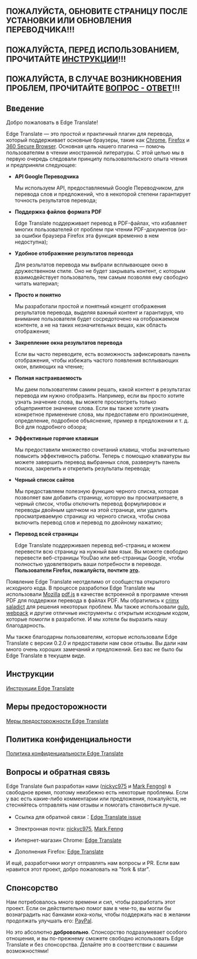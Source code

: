 ## ПОЖАЛУЙСТА, ОБНОВИТЕ СТРАНИЦУ ПОСЛЕ УСТАНОВКИ ИЛИ ОБНОВЛЕНИЯ ПЕРЕВОДЧИКА!!!

## ПОЖАЛУЙСТА, ПЕРЕД ИСПОЛЬЗОВАНИЕМ, ПРОЧИТАЙТЕ [ИНСТРУКЦИИ](./Instructions.md)!!!

## ПОЖАЛУЙСТА, В СЛУЧАЕ ВОЗНИКНОВЕНИЯ ПРОБЛЕМ, ПРОЧИТАЙТЕ [ВОПРОС - ОТВЕТ](./Precautions.md)!!!

## Введение

Добро пожаловать в Edge Translate!

Edge Translate — это простой и практичный плагин для перевода, который поддерживает основные браузеры, такие как [Chrome](https://chrome.google.com/webstore/detail/bocbaocobfecmglnmeaeppambideimao), [Firefox](https://addons.mozilla.org/en-US/firefox/addon/edge_translate) и [360 Secure Browser](https://ext.se.360.cn/webstore/detail/jkhojcaggkaojlhfddocjkkphfdkejeg). Основная цель нашего плагина — помочь пользователям в чтении иностранной литературы. С этой целью мы в первую очередь следовали принципу пользовательского опыта чтения и предприняли следующее:

* __API Google Переводчика__ 

  Мы используем API, предоставляемый Google Переводчиком, для перевода слов и предложений, что в некоторой степени гарантирует точность результатов перевода;

* __Поддержка файлов формата PDF__ 

  Edge Translate поддерживает перевод в PDF-файлах, что избавляет многих пользователей от проблем при чтении PDF-документов (из-за ошибки браузера Firefox эта функция временно в нем недоступна);

* __Удобное отображение результатов перевода__ 

  Для резльтатов перевода мы выбрали всплывающее окно в дружественном стиле. Оно не будет закрывать контент, с которым взаимодействует пользователь, тем самым позволяя ему свободно читать материал;

* __Просто и понятно__

  Мы разработали простой и понятный концепт отображения результатов перевода, выделяя важный контент и гарантируя, что внимание пользователя будет сосредоточено на отображаемом контенте, а не на таких незначительных вещах, как область отображения;

* __Закрепление окна результатов перевода__ 

  Если вы часто переводите, есть возможность зафиксировать панель отображения, чтобы избежать частого появления всплывающих окон, влияющих на чтение;

* __Полная настраиваемость__ 

  Мы даем пользователям самим решать, какой контент в результатах перевода им нужно отобразить. Например, если вы просто хотите узнать значение слова, вы можете просмотреть только общепринятое значение слова. Если вы также хотите узнать конкретное применение слова, мы предоставим его произношение, определение, подробное объяснение, пример в предложении и т. д. Всё для подробного обзора;

* __Эффективные горячие клавиши__ 

  Мы предоставили множество сочетаний клавиш, чтобы значительно повысить эффективность работы. Теперь с помощью клавиатуры вы можете завершить перевод выбранных слов, развернуть панель поиска, закрепить и открепить результаты перевода;

* __Черный список сайтов__ 

  Мы предоставляем полезную функцию черного списка, которая позволяет вам добавить страницу, которую вы просматриваете, в черный список, чтобы отключить перевод формулировок и переводы двойным щелчком на этой странице, или удалить просматриваемую страницу из черного списка, чтобы снова включить перевод слов и перевод по двойному нажатию;

* __Перевод всей страницы__ 

  Edge Translate поддерживаеn перевод веб-страниц и можем перевести всю страницу на нужный вам язык. Вы можете свободно перевести веб-страницы YouDao или веб-страницы Google, чтобы полностью удовлетворить ваши потребности в переводе. __Пользователи Firefox, пожалуйста, почтите [это](./ToFirefoxUsers.md).__

Появление Edge Translate неотделимо от сообщества открытого исходного кода. В процессе разработки Edge Translate мы использовали [Mozilla](https://github.com/mozilla) [pdf.js](https://github.com/mozilla/pdf.js) в качестве встроенной в программе чтения PDF для поддержки перевода в файлах PDF. Мы обратились к [crimx](https://github.com/crimx) [saladict](https://github.com/crimx/ext-saladict) для решения некоторых проблем. Мы также использовали [gulp](https://github.com/gulpjs/gulp), [webpack](https://github.com/webpack/webpack) и другие отличные инструменты с открытым исходным кодом, которые помогли в разработке. И мы хотели бы выразить нашу благодарность.

Мы также благодарны пользователям, которые использовали Edge Translate с версии 0.2.0 и предоставили нам свои отзывы. Вы дали нам много очень хороших замечаний и предложений. Без вас не было бы Edge Translate в текущем виде.

## Инструкции

[Инструкции Edge Translate](./Instructions.md)

## Меры предосторожности

[Меры предосторожности Edge Translate](./Precautions.md)

## Политика конфиденциальности

[Политика конфиденциальности Edge Translate](./PrivacyPolicy.md)

## Вопросы и обратная связь

Edge Translate был разработан нами ([nickyc975](https://github.com/nickyc975) и [Mark Fengng](https://github.com/Mark-Fenng)) в свободное время, поэтому неизбежно есть некоторые проблемы. Если у вас есть какие-либо комментарии или предложения, пожалуйста, не стесняйтесь отправлять нам отзывы и помогать становиться лучше.

* Ссылка для обратной связи：[Edge Translate issue](https://github.com/EdgeTranslate/EdgeTranslate/issues/new/choose)

* Электронная почта: [nickyc975](mailto:chenjinlong2016@outlook.com), [Mark Fenng](mailto:f18846188605@gmail.com)

* Интернет-магазин Chrome: [Edge Translate](https://chrome.google.com/webstore/detail/bocbaocobfecmglnmeaeppambideimao/reviews)

* Дополнения Firefox: [Edge Translate](https://addons.mozilla.org/en-US/firefox/addon/edge_translate/reviews)

И ещё, разработчики могут отправлять нам вопросы и PR. Если вам нравится этот проект, добро пожаловать на "fork & star".

## Спонсорство

Нам потребовалось много времени и сил, чтобы разработать этот проект. Если он действительно помог вам в чем-то, вы могли бы вознаградить нас банками кока-колы, чтобы поддержать нас в желании продолжать улучшать его: [PayPal](https://paypal.me/EdgeTranslate).

Но это абсолютно __добровольно__. Спонсорство подразумевает особого отношения, и вы по-прежнему сможете свободно использовать Edge Translate и без спонсорства. Делайте это в соответствии с вашими возможностями!
